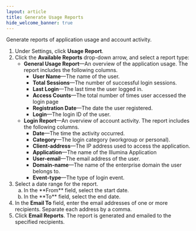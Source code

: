 ```yaml
---
layout: article
title: Generate Usage Reports
hide_welcome_banner: true
---
```



Generate reports of application usage and account activity. 

1. Under Settings, click **Usage Report**. 
2. Click the **Available Reports** drop-down arrow, and select a report type:
   + **General Usage Report**—An overview of the application usage. The report includes the following columns.
     + **User Name**—The name of the user.
     + **Total Sessions**—The number of successful login sessions.
     + **Last Login**—The last time the user logged in.
     + **Access Counts**—The total number of times user accessed the login page
     + **Registration Date**—The date the user registered.
     + **Login**—The login ID of the user.
   + **Login Report**—An overview of account activity. The report includes the following columns.
     + **Date**—The time the activity occurred.
     + **Category**—The login category  (workgroup or personal).
     + **Client-address**—The IP&#160;address used to access the application.
     + **Application**—The name of the Illumina Application
     + **User-email**—The email address of the user.
     + **Domain-name**—The name of the enterprise domain the user belongs to. 
     + **Event-type**—The type of login event. 
3. Select a date range for the report.<ol type="a">
   <li>In the **From** field, select the start date.</li>
   <li>In the **To** field, select the end date.</li></ol>
4. In the **Email To** field, enter the email addresses of one or more recipients. Separate each address by a comma.
5. Click **Email Reports**.
   The report is generated and emailed to the specified recipients. 
